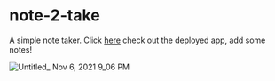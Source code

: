 # note-2-take
A simple note taker. 
Click [here](https://note-2-take.herokuapp.com/) check out the deployed app, add some notes!
 
![Untitled_ Nov 6, 2021 9_06 PM](https://user-images.githubusercontent.com/85494162/140605904-5e460b0f-064e-40c5-b2de-c6e7b39b3886.gif)
